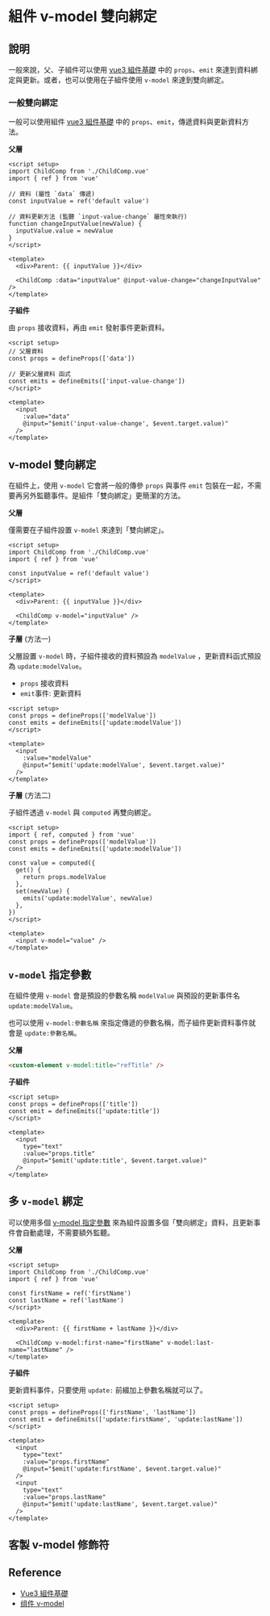 # 組件 v-model 雙向綁定

## 說明

一般來說，父、子組件可以使用 [vue3 組件基礎] 中的 `props`、`emit` 來達到資料綁定與更新。或者，也可以使用在子組件使用 `v-model` 來達到雙向綁定。

### 一般雙向綁定

一般可以使用組件 [vue3 組件基礎] 中的 `props`、`emit`，傳遞資料與更新資料方法。

**父層**

```vue {6,9-11,17}
<script setup>
import ChildComp from './ChildComp.vue'
import { ref } from 'vue'

// 資料 (屬性 `data` 傳遞)
const inputValue = ref('default value')

// 資料更新方法 (監聽 `input-value-change` 屬性來執行)
function changeInputValue(newValue) {
  inputValue.value = newValue
}
</script>

<template>
  <div>Parent: {{ inputValue }}</div>

  <ChildComp :data="inputValue" @input-value-change="changeInputValue" />
</template>
```

**子組件**

由 `props` 接收資料，再由 `emit` 發射事件更新資料。

```vue {3,6,10-13}
<script setup>
// 父層資料
const props = defineProps(['data'])

// 更新父層資料 函式
const emits = defineEmits(['input-value-change'])
</script>

<template>
  <input
    :value="data"
    @input="$emit('input-value-change', $event.target.value)"
  />
</template>
```

## v-model 雙向綁定

在組件上，使用 `v-model` 它會將一般的傳參 `props` 與事件 `emit` 包裝在一起，不需要再另外監聽事件。是組件「雙向綁定」更簡潔的方法。

**父層**

僅需要在子組件設置 `v-model` 來達到「雙向綁定」。

```vue {11}
<script setup>
import ChildComp from './ChildComp.vue'
import { ref } from 'vue'

const inputValue = ref('default value')
</script>

<template>
  <div>Parent: {{ inputValue }}</div>

  <ChildComp v-model="inputValue" />
</template>
```

**子層** (方法一)

父層設置 `v-model` 時，子組件接收的資料預設為 `modelValue` ，更新資料函式預設為 `update:modelValue`。

- `props` 接收資料
- `emit`事件: 更新資料

```vue {2-3,7-10}
<script setup>
const props = defineProps(['modelValue'])
const emits = defineEmits(['update:modelValue'])
</script>

<template>
  <input
    :value="modelValue"
    @input="$emit('update:modelValue', $event.target.value)"
  />
</template>
```

**子層** (方法二)

子組件透過 `v-model` 與 `computed` 再雙向綁定。

```vue {6-13,17}
<script setup>
import { ref, computed } from 'vue'
const props = defineProps(['modelValue'])
const emits = defineEmits(['update:modelValue'])

const value = computed({
  get() {
    return props.modelValue
  },
  set(newValue) {
    emits('update:modelValue', newValue)
  },
})
</script>

<template>
  <input v-model="value" />
</template>
```

## `v-model` 指定參數

在組件使用 `v-model` 會是預設的參數名稱 `modelValue` 與預設的更新事件名 `update:modelValue`。

也可以使用 `v-model:參數名稱` 來指定傳遞的參數名稱，而子組件更新資料事件就會是 `update:參數名稱`。

**父層**

```html
<custom-element v-model:title="refTitle" />
```

**子組件**

```vue {2-3,9-10}
<script setup>
const props = defineProps(['title'])
const emit = defineEmits(['update:title'])
</script>

<template>
  <input
    type="text"
    :value="props.title"
    @input="$emit('update:title', $event.target.value)"
  />
</template>
```

## 多 `v-model` 綁定

可以使用多個 [v-model 指定參數](/Vue/component-v-model#v-model-指定參數) 來為組件設置多個「雙向綁定」資料，且更新事件會自動處理，不需要額外監聽。

**父層**

```vue {12}
<script setup>
import ChildComp from './ChildComp.vue'
import { ref } from 'vue'

const firstName = ref('firstName')
const lastName = ref('lastName')
</script>

<template>
  <div>Parent: {{ firstName + lastName }}</div>

  <ChildComp v-model:first-name="firstName" v-model:last-name="lastName" />
</template>
```

**子組件**

更新資料事件，只要使用 `update:` 前綴加上參數名稱就可以了。

```vue {2-3,9-10,14-15}
<script setup>
const props = defineProps(['firstName', 'lastName'])
const emit = defineEmits(['update:firstName', 'update:lastName'])
</script>

<template>
  <input
    type="text"
    :value="props.firstName"
    @input="$emit('update:firstName', $event.target.value)"
  />
  <input
    type="text"
    :value="props.lastName"
    @input="$emit('update:lastName', $event.target.value)"
  />
</template>
```

## 客製 v-model 修飾符

## Reference

[vue3 組件基礎]: /Vue/vue3-component

- [Vue3 組件基礎]
- [组件 v-model](https://cn.vuejs.org/guide/components/v-model.html)
